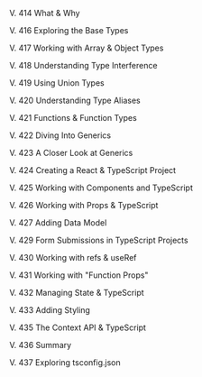 V. 414 What & Why 

V. 416 Exploring the Base Types 

V. 417 Working with Array & Object Types 

V. 418 Understanding Type Interference 

V. 419 Using Union Types 

V. 420 Understanding Type Aliases 

V. 421 Functions & Function Types 

V. 422 Diving Into Generics 

V. 423 A Closer Look at Generics 

V. 424 Creating a React & TypeScript Project

V. 425 Working with Components and TypeScript

V. 426 Working with Props & TypeScript

V. 427 Adding Data Model

V. 429 Form Submissions in TypeScript Projects

V. 430 Working with refs & useRef 

V. 431 Working with "Function Props"

V. 432 Managing State & TypeScript

V. 433 Adding Styling 

V. 435 The Context API & TypeScript

V. 436 Summary 

V. 437 Exploring tsconfig.json
